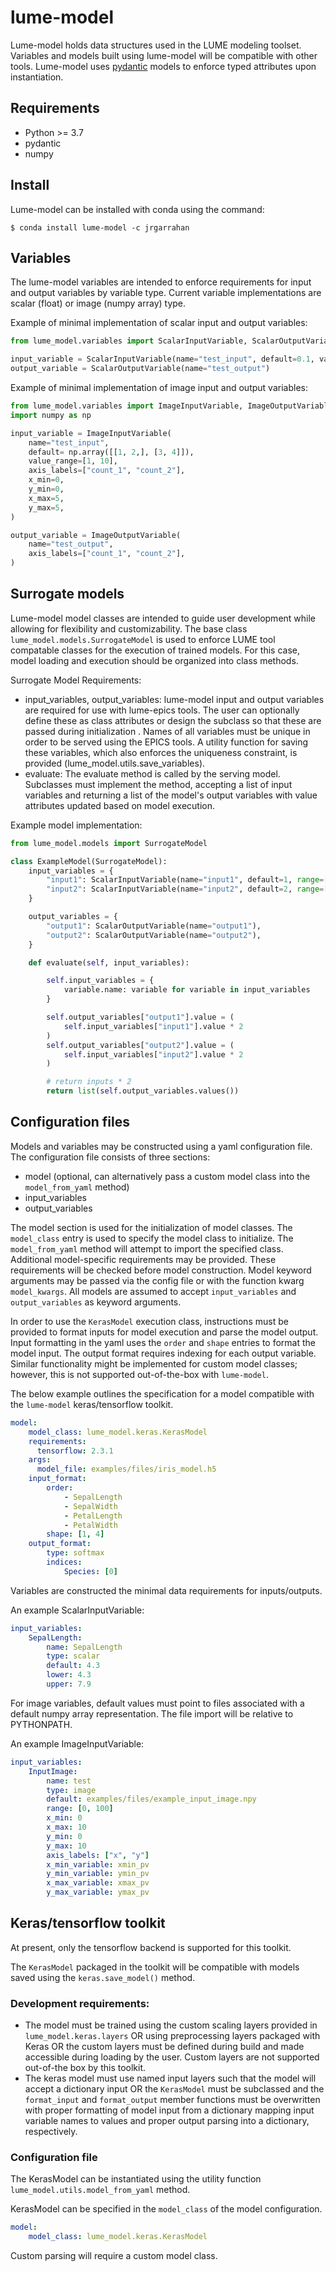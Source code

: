# lume-model

Lume-model holds data structures used in the LUME modeling toolset. Variables and models built using lume-model will be compatible with other tools. Lume-model uses [pydantic](https://pydantic-docs.helpmanual.io/) models to enforce typed attributes upon instantiation.

## Requirements
* Python >= 3.7
* pydantic
* numpy

## Install

Lume-model can be installed with conda using the command:

``` $ conda install lume-model -c jrgarrahan ```

## Variables

The lume-model variables are intended to enforce requirements for input and output variables by variable type. Current variable implementations are scalar (float) or image (numpy array) type.

Example of minimal implementation of scalar input and output variables:
```python
from lume_model.variables import ScalarInputVariable, ScalarOutputVariable

input_variable = ScalarInputVariable(name="test_input", default=0.1, value_range=[1, 2])
output_variable = ScalarOutputVariable(name="test_output")
```

Example of minimal implementation of image input and output variables:
```python
from lume_model.variables import ImageInputVariable, ImageOutputVariable
import numpy as np

input_variable = ImageInputVariable(
    name="test_input",
    default= np.array([[1, 2,], [3, 4]]),
    value_range=[1, 10],
    axis_labels=["count_1", "count_2"],
    x_min=0,
    y_min=0,
    x_max=5,
    y_max=5,
)

output_variable = ImageOutputVariable(
    name="test_output",
    axis_labels=["count_1", "count_2"],
)
```

## Surrogate models

Lume-model model classes are intended to guide user development while allowing for flexibility and customizability. The base class `lume_model.models.SurrogateModel` is used to enforce LUME tool compatable classes for the execution of trained models. For this case, model loading and execution should be organized into class methods.

Surrogate Model Requirements:

* input_variables, output_variables: lume-model input and output variables are required for use with lume-epics tools. The user can optionally define these as class attributes or design the subclass so that these are passed during initialization . Names of all variables must be unique in order to be served using the EPICS tools. A utility function for saving these variables, which also enforces the uniqueness constraint, is provided (lume_model.utils.save_variables).
* evaluate: The evaluate method is called by the serving model. Subclasses must implement the method, accepting a list of input variables and returning a list of the model's output variables with value attributes updated based on model execution.

Example model implementation:

```python
from lume_model.models import SurrogateModel

class ExampleModel(SurrogateModel):
    input_variables = {
        "input1": ScalarInputVariable(name="input1", default=1, range=[0.0, 5.0]),
        "input2": ScalarInputVariable(name="input2", default=2, range=[0.0, 5.0]),
    }

    output_variables = {
        "output1": ScalarOutputVariable(name="output1"),
        "output2": ScalarOutputVariable(name="output2"),
    }

    def evaluate(self, input_variables):

        self.input_variables = {
            variable.name: variable for variable in input_variables
        }

        self.output_variables["output1"].value = (
            self.input_variables["input1"].value * 2
        )
        self.output_variables["output2"].value = (
            self.input_variables["input2"].value * 2
        )

        # return inputs * 2
        return list(self.output_variables.values())
```

## Configuration files

Models and variables may be constructed using a yaml configuration file. The configuration file consists of three sections:

* model (optional, can alternatively pass a custom model class into the `model_from_yaml` method)
* input_variables
* output_variables

The model section is used for the initialization of model classes. The `model_class` entry is used to specify the model class to initialize. The `model_from_yaml` method will attempt to import the specified class. Additional model-specific requirements may be provided. These requirements will be checked before model construction. Model keyword arguments may be passed via the config file or with the function kwarg `model_kwargs`. All models are assumed to accept `input_variables` and `output_variables` as keyword arguments.

In order to use the `KerasModel` execution class, instructions must be provided to format inputs for model execution and parse the model output. Input formatting in the yaml uses the `order` and `shape` entries to format the model input. The output format requires indexing for each output variable. Similar functionality might be implemented for custom model classes; however, this is not supported out-of-the-box with `lume-model`.

The below example outlines the specification for a model compatible with the `lume-model` keras/tensorflow toolkit.

```yaml
model:
    model_class: lume_model.keras.KerasModel
    requirements:
      tensorflow: 2.3.1
    args:
      model_file: examples/files/iris_model.h5
    input_format:
        order:
            - SepalLength
            - SepalWidth
            - PetalLength
            - PetalWidth
        shape: [1, 4]
    output_format:
        type: softmax
        indices:
            Species: [0]
```


Variables are constructed the minimal data requirements for inputs/outputs.

An example ScalarInputVariable:

```yaml
input_variables:
    SepalLength:
        name: SepalLength
        type: scalar
        default: 4.3
        lower: 4.3
        upper: 7.9

```

For image variables, default values must point to files associated with a default numpy array representation. The file import will be relative to PYTHONPATH.

An example ImageInputVariable:

```yaml
input_variables:
    InputImage:
        name: test
        type: image
        default: examples/files/example_input_image.npy
        range: [0, 100]
        x_min: 0
        x_max: 10
        y_min: 0
        y_max: 10
        axis_labels: ["x", "y"]
        x_min_variable: xmin_pv
        y_min_variable: ymin_pv
        x_max_variable: xmax_pv
        y_max_variable: ymax_pv

```


## Keras/tensorflow toolkit

At present, only the tensorflow backend is supported for this toolkit.

The `KerasModel` packaged in the toolkit will be compatible with models saved using the `keras.save_model()` method.

### Development requirements:
- The model must be trained using the custom scaling layers provided in `lume_model.keras.layers` OR using preprocessing layers packaged with Keras OR the custom layers must be defined during build and made accessible during loading by the user. Custom layers are not supported out-of-the box by this toolkit.
- The keras model must use named input layers such that the model will accept a dictionary input OR the `KerasModel` must be subclassed and the `format_input` and `format_output` member functions must be overwritten with proper formatting of model input from a dictionary mapping input variable names to values and proper output parsing into a dictionary, respectively.


### Configuration file
The KerasModel can be instantiated using the utility function `lume_model.utils.model_from_yaml` method.

KerasModel can be specified in the `model_class` of the model configuration.
```yaml
model:
    model_class: lume_model.keras.KerasModel
```

Custom parsing will require a custom model class.
